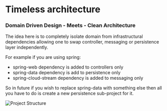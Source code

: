 # Timeless architecture 
### Domain Driven Design - Meets - Clean Architecture

The idea here is to completely isolate domain from infrastructural dependencies allowing one to swap controller, messaging or persistence layer independently.

For example if you are using spring:
- spring-web dependency is added to controllers only
- spring-data dependency is add to persistence only
- spring-cloud-stream dependency is added to messaging only
    
So in future if you wish to replace spring-data with something else then all you have to do is create a new persistence sub-project for it.     

![Project Structure](https://raw.githubusercontent.com/sharmapankaj2512/timeless-architecture/master/project-structure.png) 
